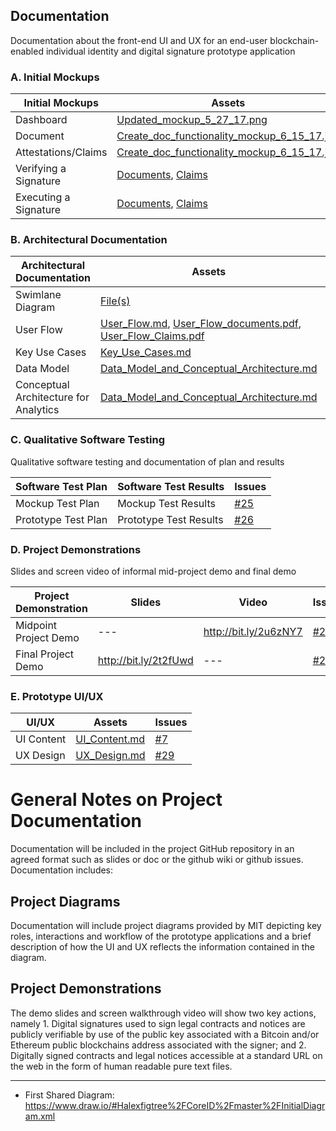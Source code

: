 ## Documentation

Documentation about the front-end UI and UX for an end-user blockchain-enabled individual identity and digital signature prototype application


### A. Initial Mockups

| Initial Mockups  | Assets  | Issues  |
|---|---|---|
| Dashboard  | [Updated_mockup_5_27_17.png](https://github.com/alexfigtree/CoreID/blob/master/docs/Updated_mockup_5_27_17.png)  |  [#5](https://github.com/alexfigtree/CoreID/issues/5) |
| Document  | [Create_doc_functionality_mockup_6_15_17.jpg](https://github.com/alexfigtree/CoreID/blob/master/docs/Create_doc_functionality_mockup_6_15_17.jpg) | [#5](https://github.com/alexfigtree/CoreID/issues/5)  |
| Attestations/Claims | [Create_doc_functionality_mockup_6_15_17.jpg](https://github.com/alexfigtree/CoreID/blob/master/docs/Create_doc_functionality_mockup_6_15_17.jpg) | [#5](https://github.com/alexfigtree/CoreID/issues/5)  |
| Verifying a Signature | [Documents](https://github.com/alexfigtree/CoreID/blob/master/docs/Mockups/Updated_mockups_7_8_17/Doc_signature_confirmation.png), [Claims](https://github.com/alexfigtree/CoreID/blob/master/docs/Mockups/Updated_mockups_7_8_17/Claim_signature_confirmation.png)  | [#24](https://github.com/alexfigtree/CoreID/issues/24)  |
| Executing a Signature  | [Documents](https://github.com/alexfigtree/CoreID/blob/master/docs/Mockups/Updated_mockups_7_8_17/Doc_signature_success.png), [Claims](https://github.com/alexfigtree/CoreID/blob/master/docs/Mockups/Updated_mockups_7_8_17/Claim_signature_success.png)  | [#23](https://github.com/alexfigtree/CoreID/issues/23)  |


### B. Architectural Documentation

| Architectural Documentation  | Assets  | Issues  |
|---|---|---|
| Swimlane Diagram | [File(s)](https://github.com/alexfigtree/CoreID/blob/master/docs/Diagram.md) | [#19](https://github.com/alexfigtree/CoreID/issues/19)  |
| User Flow  | [User_Flow.md](https://github.com/alexfigtree/CoreID/blob/master/docs/User_Flow.md), [User_Flow_documents.pdf](https://github.com/alexfigtree/CoreID/blob/master/docs/Diagrams/User_Flow_documents.pdf), [User_Flow_Claims.pdf](https://github.com/alexfigtree/CoreID/blob/master/docs/Diagrams/User_Flow_Claims.pdf)  | [#6](https://github.com/alexfigtree/CoreID/issues/6)  |
| Key Use Cases  |  [Key_Use_Cases.md](https://github.com/alexfigtree/CoreID/blob/master/docs/Key_Use_Cases.md) |  [#18](https://github.com/alexfigtree/CoreID/issues/18) |
| Data Model  | [Data_Model_and_Conceptual_Architecture.md](https://github.com/alexfigtree/CoreID/blob/master/docs/Data_Model_and_Conceptual_Architecture.md#data-model)  |  [#21](https://github.com/alexfigtree/CoreID/issues/21)  |
| Conceptual Architecture for Analytics | [Data_Model_and_Conceptual_Architecture.md](https://github.com/alexfigtree/CoreID/blob/master/docs/Data_Model_and_Conceptual_Architecture.md#conceptual-architecture) |  [#22](https://github.com/alexfigtree/CoreID/issues/22)  |


### C. Qualitative Software Testing

Qualitative software testing and documentation of plan and results


| Software Test Plan  | Software Test Results  | Issues  |
|---|---|---|
| Mockup Test Plan | Mockup Test Results   |  [#25](https://github.com/alexfigtree/CoreID/issues/25)   |
| Prototype Test Plan | Prototype Test Results   |  [#26](https://github.com/alexfigtree/CoreID/issues/26)  |

### D. Project Demonstrations

Slides and screen video of informal mid-project demo and final demo

| Project Demonstration  | Slides  | Video  | Issues  |
|---|---|---|---|
| Midpoint Project Demo | ---  | http://bit.ly/2u6zNY7  | [#27](https://github.com/alexfigtree/CoreID/issues/27)  |
| Final Project Demo | http://bit.ly/2t2fUwd  | ---  | [#28](https://github.com/alexfigtree/CoreID/issues/28)  |


### E. Prototype UI/UX 

| UI/UX  | Assets  | Issues  
|---|---|---|
| UI Content | [UI_Content.md](https://github.com/alexfigtree/CoreID/blob/master/docs/UI_Content.md)  | [#7](https://github.com/alexfigtree/CoreID/issues/7)   |  
| UX Design | [UX_Design.md](https://github.com/alexfigtree/CoreID/blob/master/docs/UX_Design.md) |  [#29](https://github.com/alexfigtree/CoreID/issues/29)  |  


# General Notes on Project Documentation 

Documentation will be included in the project GitHub repository in an agreed format such as slides or doc or the github wiki or github issues. Documentation includes:

## Project Diagrams

Documentation will include project diagrams provided by MIT depicting key roles, interactions and workflow of the prototype applications and a brief description of how the UI and UX reflects the information contained in the diagram.

## Project Demonstrations

The demo slides and screen walkthrough video will show two key actions, namely 1. Digital signatures used to sign legal contracts and notices are publicly verifiable by use of the public key associated with a Bitcoin and/or Ethereum public blockchains address associated with the signer; and 2. Digitally signed contracts and legal notices accessible at a standard URL on the web in the form of human readable pure text files.

---------

* First Shared Diagram: https://www.draw.io/#Halexfigtree%2FCoreID%2Fmaster%2FInitialDiagram.xml
